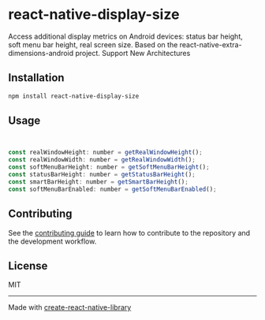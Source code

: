# react-native-display-size

Access additional display metrics on Android devices: status bar height, soft menu bar height, real screen size.
Based on the react-native-extra-dimensions-android project.
Support New Architectures

## Installation

```sh
npm install react-native-display-size
```

## Usage

```js


const realWindowHeight: number = getRealWindowHeight();
const realWindowWidth: number = getRealWindowWidth();
const softMenuBarHeight: number = getSoftMenuBarHeight();
const statusBarHeight: number = getStatusBarHeight();
const smartBarHeight: number = getSmartBarHeight();
const softMenuBarEnabled: number = getSoftMenuBarEnabled();


```

## Contributing

See the [contributing guide](CONTRIBUTING.md) to learn how to contribute to the repository and the development workflow.

## License

MIT

---

Made with [create-react-native-library](https://github.com/callstack/react-native-builder-bob)
